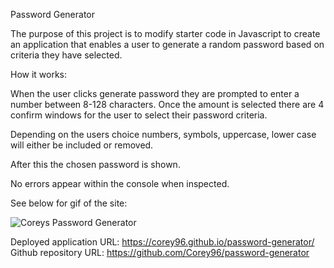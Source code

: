 Password Generator

The purpose of this project is to modify starter code in Javascript to create an application that enables a user to generate a random password based on criteria they have selected. 

How it works:

When the user clicks generate password they are prompted to enter a number between 8-128 characters. Once the amount is selected there are 4 confirm windows for the user to select their password criteria. 

Depending on the users choice numbers, symbols, uppercase, lower case will either be included or removed. 

After this the chosen password is shown. 

No errors appear within the console when inspected. 

See below for gif of the site: 


![Coreys Password Generator](https://user-images.githubusercontent.com/94629450/148690007-e84fb245-c41f-4e32-8f02-c4e25c0a623a.gif)



Deployed application URL: https://corey96.github.io/password-generator/
Github repository URL: https://github.com/Corey96/password-generator
